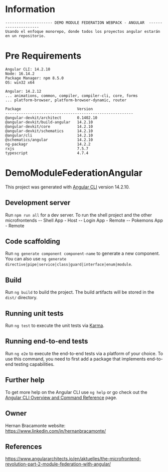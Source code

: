 # Information

    --------------------- DEMO MODULE FEDERATION WEBPACK - ANGULAR  ---------------------
    Usando el enfoque monorepo, donde todos los proyectos angular estarán en un repositorio.

# Pre Requirements

    Angular CLI: 14.2.10
    Node: 16.14.2
    Package Manager: npm 8.5.0
    OS: win32 x64

    Angular: 14.2.12
    ... animations, common, compiler, compiler-cli, core, forms
    ... platform-browser, platform-browser-dynamic, router

    Package                         Version
    ---------------------------------------------------------
    @angular-devkit/architect       0.1402.10
    @angular-devkit/build-angular   14.2.10
    @angular-devkit/core            14.2.10
    @angular-devkit/schematics      14.2.10
    @angular/cli                    14.2.10
    @schematics/angular             14.2.10
    ng-packagr                      14.2.2
    rxjs                            7.5.7
    typescript                      4.7.4

# DemoModuleFederationAngular

This project was generated with [Angular CLI](https://github.com/angular/angular-cli) version 14.2.10.

## Development server

Run `npm run all` for a dev server. To run the shell project and the other microfrontends
    -- Shell App - Host
    -- Login App - Remote
    -- Pokemons App - Remote

## Code scaffolding

Run `ng generate component component-name` to generate a new component. You can also use `ng generate directive|pipe|service|class|guard|interface|enum|module`.

## Build

Run `ng build` to build the project. The build artifacts will be stored in the `dist/` directory.

## Running unit tests

Run `ng test` to execute the unit tests via [Karma](https://karma-runner.github.io).

## Running end-to-end tests

Run `ng e2e` to execute the end-to-end tests via a platform of your choice. To use this command, you need to first add a package that implements end-to-end testing capabilities.

## Further help

To get more help on the Angular CLI use `ng help` or go check out the [Angular CLI Overview and Command Reference](https://angular.io/cli) page.

## Owner

Hernan Bracamonte
website: https://www.linkedin.com/in/hernanbracamonte/

## References
https://www.angulararchitects.io/en/aktuelles/the-microfrontend-revolution-part-2-module-federation-with-angular/


